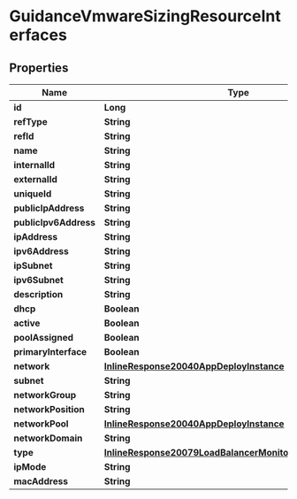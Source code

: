 

# GuidanceVmwareSizingResourceInterfaces

## Properties

Name | Type | Description | Notes
------------ | ------------- | ------------- | -------------
**id** | **Long** |  |  [optional]
**refType** | **String** |  |  [optional]
**refId** | **String** |  |  [optional]
**name** | **String** |  |  [optional]
**internalId** | **String** |  |  [optional]
**externalId** | **String** |  |  [optional]
**uniqueId** | **String** |  |  [optional]
**publicIpAddress** | **String** |  |  [optional]
**publicIpv6Address** | **String** |  |  [optional]
**ipAddress** | **String** |  |  [optional]
**ipv6Address** | **String** |  |  [optional]
**ipSubnet** | **String** |  |  [optional]
**ipv6Subnet** | **String** |  |  [optional]
**description** | **String** |  |  [optional]
**dhcp** | **Boolean** |  |  [optional]
**active** | **Boolean** |  |  [optional]
**poolAssigned** | **Boolean** |  |  [optional]
**primaryInterface** | **Boolean** |  |  [optional]
**network** | [**InlineResponse20040AppDeployInstance**](InlineResponse20040AppDeployInstance.md) |  |  [optional]
**subnet** | **String** |  |  [optional]
**networkGroup** | **String** |  |  [optional]
**networkPosition** | **String** |  |  [optional]
**networkPool** | [**InlineResponse20040AppDeployInstance**](InlineResponse20040AppDeployInstance.md) |  |  [optional]
**networkDomain** | **String** |  |  [optional]
**type** | [**InlineResponse20079LoadBalancerMonitorLoadBalancerType**](InlineResponse20079LoadBalancerMonitorLoadBalancerType.md) |  |  [optional]
**ipMode** | **String** |  |  [optional]
**macAddress** | **String** |  |  [optional]



